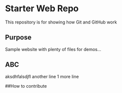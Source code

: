 # Starter Web Repo

This repository is for showing how Git and GitHub work

## Purpose

Sample website with plenty of files for demos...

## ABC
aksdhfalsdjfl
another line
1 more line

##How to contribute